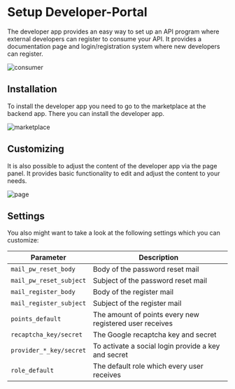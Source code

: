 
# Setup Developer-Portal

The developer app provides an easy way to set up an API program where external developers can register to consume
your API. It provides a documentation page and login/registration system where new developers can register. 

![consumer](/img/use_cases/consumer.png)

## Installation

To install the developer app you need to go to the marketplace at the backend app. There you can install the developer
app.

![marketplace](/img/use_cases/marketplace.png)

## Customizing

It is also possible to adjust the content of the developer app via the page panel. It provides basic functionality to
edit and adjust the content to your needs.

![page](/img/use_cases/page.png)

## Settings

You also might want to take a look at the following settings which you can customize:

| Parameter               | Description                                             |
|-------------------------|---------------------------------------------------------|
| `mail_pw_reset_body`    | Body of the password reset mail                         |
| `mail_pw_reset_subject` | Subject of the password reset mail                      |
| `mail_register_body`    | Body of the register mail                               |
| `mail_register_subject` | Subject of the register mail                            |
| `points_default`        | The amount of points every new registered user receives |
| `recaptcha_key/secret`  | The Google recaptcha key and secret                     |
| `provider_*_key/secret` | To activate a social login provide a key and secret     |
| `role_default`          | The default role which every user receives              |
